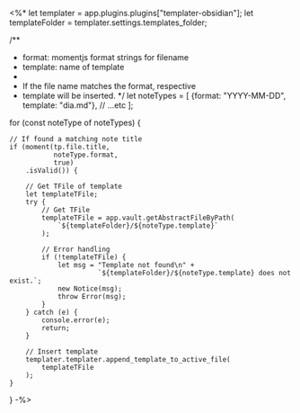 <%*
let templater      = app.plugins.plugins["templater-obsidian"];
let templateFolder = templater.settings.templates_folder;

/**
 * format:   momentjs format strings for filename
 * template: name of template
 * 
 * If the file name matches the format, respective
 * template will be inserted.
 */
let noteTypes = [
    {format: "YYYY-MM-DD",     template: "dia.md"},
    // ...etc
];

for (const noteType of noteTypes) {

    // If found a matching note title
    if (moment(tp.file.title,
               noteType.format,
               true)
        .isValid()) {

        // Get TFile of template
        let templateTFile;
        try {
            // Get TFile
            templateTFile = app.vault.getAbstractFileByPath(
                `${templateFolder}/${noteType.template}`
            );

            // Error handling
            if (!templateTFile) {
                let msg = "Template not found\n" +
                          `${templateFolder}/${noteType.template} does not exist.`;
                new Notice(msg);
                throw Error(msg);
            }
        } catch (e) {
            console.error(e);
            return;
        }

        // Insert template
        templater.templater.append_template_to_active_file(
            templateTFile
        );
    }
}
-%>

